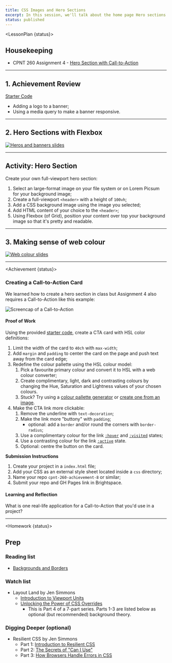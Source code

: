```yaml
---
title: CSS Images and Hero Sections
excerpt: In this session, we'll talk about the home page Hero sections.
status: published
---
```

<script>
	import Homework from "$lib/components/Homework.svelte";
	import LessonPlan from "$lib/components/LessonPlan.svelte";
	import LabTime from "$lib/components/LabTime.svelte";
	import Achievement from "$lib/components/Achievement.svelte";
</script>

<LessonPlan {status}>

## Housekeeping
- CPNT 260 Assignment 4 - [Hero Section with Call-to-Action](/courses/cpnt-260/assessments/assignment-4)

---

## 1. Achievement Review
[Starter Code](https://github.com/sait-wbdv/dailies-w23/tree/main/2023-01-31-banners-media-queries/02-internal-banner-finished)
- Adding a logo to a banner;
- Using a media query to make a banner responsive.

---

## 2. Hero Sections with Flexbox
[![Heros and banners slides](/images/slides/heros-banners.png)](https://sait-wbdv.github.io/slides/w23/cpnt-260/heros-banners.html)

---

## Activity: Hero Section
Create your own full-viewport hero section:
1. Select an large-format image on your file system or on Lorem Picsum for your background image;
2. Create a full-viewport `<header>` with a height of `100vh`;
3. Add a CSS background image using the image you selected;
4. Add HTML content of your choice to the `<header>`;
5. Using Flexbox (of Grid), position your content over top your background image so that it's pretty and readable.

---

## 3. Making sense of web colour
[![Web colour slides](/images/slides/web-colours.png)](https://sait-wbdv.github.io/slides/f22/cpnt-260/colour.html)

</LessonPlan>

---

<Achievement {status}>

### Creating a Call-to-Action Card
We learned how to create a hero section in class but Assignment 4 also requires a Call-to-Action like this example:

![Screencap of a Call-to-Action](/images/assessments/cta-card.png)

#### Proof of Work
Using the provided [starter code](https://github.com/sait-wbdv/dailies-w23/tree/main/2023-02-01-hero-sections-hsl/01-achievement-starter), create a CTA card with HSL color definitions:
1. Limit the width of the card to `40ch` with `max-width`;
2. Add `margin` and `padding` to center the card on the page and push text away from the card edge;
3. Redefine the colour pallette using the HSL colour model:
    1. Pick a favourite primary colour and convert it to HSL with a web colour converter;
    2. Create complimentary, light, dark and contrasting colours by changing the Hue, Saturation and Lightness values of your chosen colours.
    3. Stuck? Try using a [colour pallette generator](https://www.google.com/search?q=colour+pallette+generator) or [create one from an image](https://www.google.com/search?q=colour+palette+generator+from+image).
4. Make the CTA link more clickable:
    1. Remove the underline with `text-decoration`;
    2. Make the link more "buttony" with `padding`;
        - optional: add a `border` and/or round the corners with `border-radius`;
    3. Use a complimentary colour for the link [`:hover`](https://developer.mozilla.org/en-US/docs/Web/CSS/:hover) and [`:visited`](https://developer.mozilla.org/en-US/docs/Web/CSS/:visited) states;
    4. Use a contrasting colour for the link [`:active`](https://developer.mozilla.org/en-US/docs/Web/CSS/:active) state.
    4. Optional: centre the button on the card.

**Submission Instructions**
1. Create your project in a `index.html` file;
2. Add your CSS as an external style sheet located inside a `css` directory;
3. Name your repo `cpnt-260-achievement-8` or similar;
4. Submit your repo and GH Pages link in Brightspace.

#### Learning and Reflection
What is one real-life application for a Call-to-Action that you'd use in a project?

</Achievement>

---

<Homework {status}>

## Prep
### Reading list
- [Backgrounds and Borders](https://developer.mozilla.org/en-US/docs/Learn/CSS/Building_blocks/Backgrounds_and_borders)

### Watch list
- Layout Land by Jen Simmons
    - [Introduction to Viewport Units](https://youtu.be/_sgF8I-Q1Gs)
    - [Unlocking the Power of CSS Overrides](https://www.youtube.com/watch?v=0X6zrW2QW8Q)
        - This is Part 4 of a 7-part series. Parts 1-3 are listed below as optional (but recommended) background theory.

### Digging Deeper (optional)
- Resilient CSS by Jen Simmons
    - Part 1: [Introduction to Resilient CSS](https://www.youtube.com/watch?v=u00FY9vADfQ)
    - Part 2: [The Secrets of "Can I Use"](https://www.youtube.com/watch?v=WM_cKHH7bZ0)
    - Part 3: [How Browsers Handle Errors in CSS](https://www.youtube.com/watch?v=NJjlzxud4_M)

</Homework>
